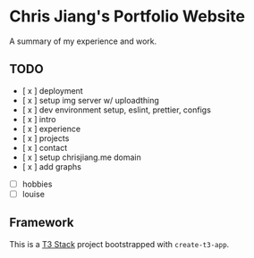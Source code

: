# Chris Jiang's Portfolio Website
A summary of my experience and work.

## TODO
- [ x ] deployment
- [ x ] setup img server w/ uploadthing
- [ x ] dev environment setup, eslint, prettier, configs
- [ x ] intro
- [ x ] experience
- [ x ] projects
- [ x ] contact
- [ x ] setup chrisjiang.me domain
- [ x ] add graphs
- [  ] hobbies
- [  ] louise

## Framework

This is a [T3 Stack](https://create.t3.gg/) project bootstrapped with `create-t3-app`.
